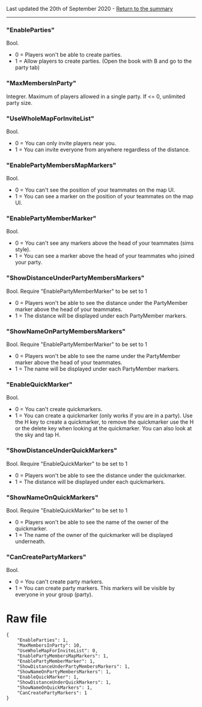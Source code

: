 Last updated the 20th of September 2020 - [Return to the summary](https://github.com/salutesh/DayZ-Expansion-Scripts/wiki/%5BServer-Hosting%5D-Server-settings/)

***

### "EnableParties"
Bool. 
- 0 = Players won't be able to create parties.
- 1 = Allow players to create parties. (Open the book with B and go to the party tab)

### "MaxMembersInParty"
Integrer. Maximum of players allowed in a single party. If <= 0, unlimited party size.

### "UseWholeMapForInviteList"
Bool.
- 0 = You can only invite players near you.
- 1 = You can invite everyone from anywhere regardless of the distance.

### "EnablePartyMembersMapMarkers"
Bool.
- 0 = You can't see the position of your teammates on the map UI.
- 1 = You can see a marker on the position of your teammates on the map UI.

### "EnablePartyMemberMarker"
Bool.
- 0 = You can't see any markers above the head of your teammates (sims style).
- 1 = You can see a marker above the head of your teammates who joined your party.

### "ShowDistanceUnderPartyMembersMarkers"
Bool. Require "EnablePartyMemberMarker" to be set to 1
- 0 = Players won't be able to see the distance under the PartyMember marker above the head of your teammates.
- 1 = The distance will be displayed under each PartyMember markers.

### "ShowNameOnPartyMembersMarkers"
Bool. Require "EnablePartyMemberMarker" to be set to 1
- 0 = Players won't be able to see the name under the PartyMember marker above the head of your teammates.
- 1 = The name will be displayed under each PartyMember markers.

### "EnableQuickMarker"
Bool.
- 0 = You can't create quickmarkers.
- 1 = You can create a quickmarker (only works if you are in a party). Use the H key to create a quickmarker, to remove the quickmarker use the H or the delete key when looking at the quickmarker. You can also look at the sky and tap H.

### "ShowDistanceUnderQuickMarkers"
Bool. Require "EnableQuickMarker" to be set to 1
- 0 = Players won't be able to see the distance under the quickmarker.
- 1 = The distance will be displayed under each quickmarkers.

### "ShowNameOnQuickMarkers"
Bool. Require "EnableQuickMarker" to be set to 1
- 0 = Players won't be able to see the name of the owner of the quickmarker.
- 1 = The name of the owner of the quickmarker will be displayed underneath.

### "CanCreatePartyMarkers"
Bool.
- 0 = You can't create party markers.
- 1 = You can create party markers. This markers will be visible by everyone in your group (party).

# Raw file

    {
        "EnableParties": 1,
        "MaxMembersInParty": 10,
        "UseWholeMapForInviteList": 0,
        "EnablePartyMembersMapMarkers": 1,
        "EnablePartyMemberMarker": 1,
        "ShowDistanceUnderPartyMembersMarkers": 1,
        "ShowNameOnPartyMembersMarkers": 1,
        "EnableQuickMarker": 1,
        "ShowDistanceUnderQuickMarkers": 1,
        "ShowNameOnQuickMarkers": 1,
        "CanCreatePartyMarkers": 1
    }
